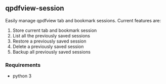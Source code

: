 ## qpdfview-session
Easily manage qpdfview tab and bookmark sessions. Current features are:

1. Store current tab and bookmark session
2. List all the previously saved sessions
3. Restore a previously saved session
4. Delete a previously saved session
5. Backup all previously saved sessions

### Requirements
* python 3
